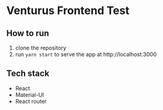 # Venturus Frontend Test

## How to run
1. clone the repository
2. run `yarn start` to serve the app at http://localhost:3000

## Tech stack
- React
- Material-UI
- React router


